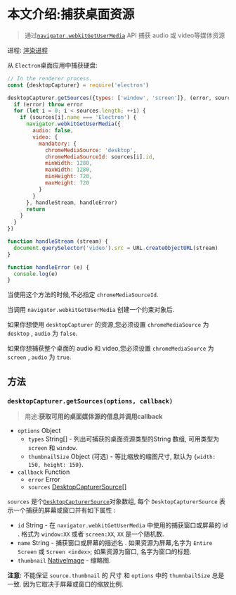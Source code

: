 # 本文介绍:捕获桌面资源

> 通过[`navigator.webkitGetUserMedia`] API 捕获 audio 或 video等媒体资源

进程: [渲染进程](../glossary.md#renderer-process)      

从 `Electron`桌面应用中捕获硬盘:

```JavaScript
// In the renderer process.
const {desktopCapturer} = require('electron')

desktopCapturer.getSources({types: ['window', 'screen']}, (error, sources) => {
  if (error) throw error
  for (let i = 0; i < sources.length; ++i) {
    if (sources[i].name === 'Electron') {
      navigator.webkitGetUserMedia({
        audio: false,
        video: {
          mandatory: {
            chromeMediaSource: 'desktop',
            chromeMediaSourceId: sources[i].id,
            minWidth: 1280,
            maxWidth: 1280,
            minHeight: 720,
            maxHeight: 720
          }
        }
      }, handleStream, handleError)
      return
    }
  }
})

function handleStream (stream) {
  document.querySelector('video').src = URL.createObjectURL(stream)
}

function handleError (e) {
  console.log(e)
}
```
当使用这个方法的时候,不必指定 `chromeMediaSourceId`.

当调用 `navigator.webkitGetUserMedia` 创建一个约束对象后.

如果你想使用 `desktopCapturer` 的资源,您必须设置 `chromeMediaSource` 为 `desktop` , `audio` 为 `false`.

如果你想捕获整个桌面的 audio 和 video,您必须设置 `chromeMediaSource` 为 `screen` , `audio` 为 `true`.


## 方法

### `desktopCapturer.getSources(options, callback)`
> 用途:**获取可用的桌面媒体源的信息并调用callback**

* `options` Object
  * `types` String[] - 列出可捕获的桌面资源类型的String 数组, 可用类型为 `screen` 和 `window`.
  * `thumbnailSize` Object (可选) - 等比缩放的缩图尺寸, 默认为 `{width: 150, height: 150}`.
* `callback` Function
  * `error` Error
  * `sources` [DesktopCapturerSource[]](structures/desktop-capturer-source.md)

 `sources` 是个[`DesktopCapturerSource`](structures/desktop-capturer-source.md)对象数组, 每个 `DesktopCapturerSource` 表示一个捕获的屏幕或窗口并有如下属性 :
* `id` String - 在 `navigator.webkitGetUserMedia` 中使用的捕获窗口或屏幕的 id . 格式为 `window:XX` 或者 `screen:XX`, `XX` 是一个随机数.
* `name` String - 捕获窗口或屏幕的描述名 . 如果资源为屏幕,名字为 `Entire Screen` 或 `Screen <index>`; 如果资源为窗口, 名字为窗口的标题.
* `thumbnail` [NativeImage](NativeImage.md) - 缩略图.

**注意:** 不能保证 `source.thumbnail` 的 尺寸 和 `options` 中的 `thumnbailSize` 总是一致. 因为它取决于屏幕或窗口的缩放比例.

[`navigator.webkitGetUserMedia`]: https://developer.mozilla.org/en/docs/Web/API/Navigator/getUserMedia